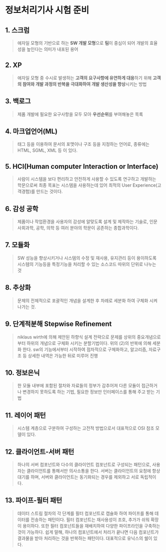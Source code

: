 # 정보처리기사 시험 준비

## 1. 스크럼

> 애자일 모형의 기반으로 하는 **SW 개발 모형**으로 **팀**이 중심이 되어 개발의 효율성을 높인다는 의미가 내포된 용어

## 2. XP

> 애자일 모형 중 수시로 발생하는 **고객의 요구사항에 유연하게 대응**하기 위해 **고객의 참여와 개발 과정의 반복을 극대화하여 개발 생산성을 향상**시키는 방법

## 3. 백로그

> 제품 개발에 필요한 요구사항을 모두 모아 **우선순위**를 부여해놓은 목록

## 4. 마크업언어(ML)

> 태그 등을 이용하여 문서의 포맷이나 구조 등을 지정하는 언어로, 종류에는 HTML, SGML, XML 등 이 있다.

## 5. HCI(Human computer Interaction or Interface)

> 사람이 시스템을 보다 편리하고 안전하게 사용할 수 있도록 연구하고 개발하는 학문으로써 최종 목표는 시스템을 사용하는데 있어 최적의 User Experience(고객경험)를 만드는 것이다.

## 6. 감성 공학

> 제품이나 작업환경을 사용자의 감성에 알맞도록 설계 및 제작하는 기술로, 인문사회과학, 공학, 의학 등 여러 분야의 학문이 공존하는 종합과학이다.

## 7.  모듈화

> SW 성능을 향상시키거나 시스템의 수정 및 재사용, 유지관리 등이 용이하도록 시스템의 기능등을 특정기능을 처리할 수 있는 소스코드 따위의 단위로 나누는 것

## 8. 추상화

> 문제의 전체적으로 포괄적인 개념을 설계한 후 차례로 세분화 하여 구체화 시켜나가는 것.

## 9. 단계적분해 Stepwise Refinement

> niklaus wirth에 의해 제안된 하향식 설계 전략으로 문제를 상위의 중요개념으로 부터 하위의 개념으로 구체화 시키는 분할기법이다. 위의 (2)의 반복에 의해 세분화 한다. sw의 기능에서부터 시작하여 점차적으로 구체화하고, 알고리즘, 자료구조 등 상세한 내역은 가능한 뒤로 미루어 진행

## 10. 정보은닉

> 한 모듈 내부에 포함된 절차와 자료들의 정부가 감추어져 다른 모듈이 접근하거나 변경하지 못하도록 하는 기법, 필요한 정보만 인터페이스를 통해 주고 받는 기법



## 11. 레이어 패턴

> 시스템 계층으로 구분하여 구성하는 고전적 방법으로서 대표적으로 OSI 참조 모델이 있다.



## 12. 클라이언트-서버 패턴

> 하나의 서버 컴포넌트와 다수의 클라이언트 컴포넌트로 구성되는 패턴으로, 사용자는 클라이언트를 통해서만 의사소통을 한다. 서버는 클라이언트의 요청에 항상 대기를 하며, 서버와 클라이언트는 동기화되는 경우를 제외하고 서로 독립적이다.



## 13. 파이프-필터 패턴

> 데이터 스트림 절차의 각 단계를 필터 컴포넌트로 캡슐화 하여 파이프를 통해 데이터를 전송하는 패턴이다. 필터 컴포넌트는 재사용성이 조호, 추가가 쉬워 확장이 용이하다. 또한 필터 컴포넌트들을 재배치하여 다양한 파이프라인을 구축하는 것이 가능하다. 쉽게 말해, 하나의 컴포넌트에서 처리가 끝나면 다음 컴포넌트가 결과물을 받아 처리하는 것을 반복하는 패턴이다. 대표적으로 유닉스의 쉘이 있다.
